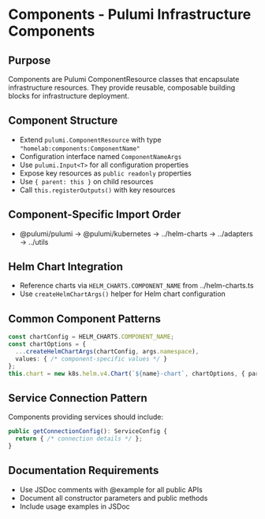 # Components - Pulumi Infrastructure Components

## Purpose
Components are Pulumi ComponentResource classes that encapsulate infrastructure resources. They provide reusable, composable building blocks for infrastructure deployment.

## Component Structure
- Extend `pulumi.ComponentResource` with type `"homelab:components:ComponentName"`
- Configuration interface named `ComponentNameArgs`
- Use `pulumi.Input<T>` for all configuration properties
- Expose key resources as `public readonly` properties
- Use `{ parent: this }` on child resources
- Call `this.registerOutputs()` with key resources

## Component-Specific Import Order
- @pulumi/pulumi → @pulumi/kubernetes → ../helm-charts → ../adapters → ../utils

## Helm Chart Integration
- Reference charts via `HELM_CHARTS.COMPONENT_NAME` from ../helm-charts.ts
- Use `createHelmChartArgs()` helper for Helm chart configuration

## Common Component Patterns
```typescript
const chartConfig = HELM_CHARTS.COMPONENT_NAME;
const chartOptions = {
  ...createHelmChartArgs(chartConfig, args.namespace),
  values: { /* component-specific values */ }
};
this.chart = new k8s.helm.v4.Chart(`${name}-chart`, chartOptions, { parent: this });
```

## Service Connection Pattern
Components providing services should include:
```typescript
public getConnectionConfig(): ServiceConfig {
  return { /* connection details */ };
}
```

## Documentation Requirements
- Use JSDoc comments with @example for all public APIs
- Document all constructor parameters and public methods
- Include usage examples in JSDoc